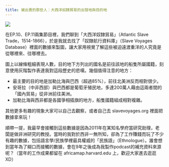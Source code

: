 ```yaml
---
title: 被出賣的那些人：大西洋奴隸貿易的出發地與目的地
---
```


![](https://imgur.com/UUXGawE.jpg)

在EP.10、EP.11兩集節目裡，我們聊到「大西洋奴隸貿易」（Atlantic Slave Trade，1514-1866），於是我就去找了「奴隸航行資料庫」（Slave Voyages Database）裡面的數據來製圖，讓大家用視覺了解這些被迫遠渡重洋的人究竟是從哪裡來、往哪裡去。

圖上以線條粗細表現人數，目的地下方列出的國名是前往該地的船隻所屬國籍，刻意使用灰階製作表達我對這段歷史的悲嘆。幾個值得注意的地方：

- 最主要的目的地是加勒比海與巴西（超過85%），前往北美洲反而相對很少。
- 安哥拉（中非西部）與巴西都是葡萄牙殖民地，多達200萬人藉由這兩者間的「國內貿易」從非洲前往美洲。
- 加勒比海與西非都是各國爭相插旗的地方，船隻國籍組成相對複雜。

其他更多有趣的現象大家可以自己去觀察，或者自己去 slavevoyages.org 裡面把數據拿來玩！

順帶一提，我最早會接觸到這些數據是因為2011年在某知名學府當研究助理，老闆是做非洲研究的教授。當時的我對於西非一無所知，卻為了工作賺錢而玩了不少有趣的數據，包括語言學/民族學裡最具權威的「民族語」（Ethnologue）。誰會想到當年為了糊口而接觸的數據，會在9年之後成為我製作podcast的補充資料來源呢？（當年的工作成果都留在 africamap.harvard.edu 上，歡迎大家進去逛逛XD）